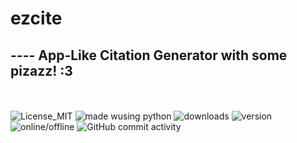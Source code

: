 # ezcite
<h2>---- App-Like Citation Generator with some pizazz! :3</h2>
<br><br>
<img src="https://img.shields.io/badge/License-MIT-blue?style=for-the-badge&logo=github" alt="License_MIT">
<img src="https://img.shields.io/badge/Made using-Python-yellow?style=for-the-badge&logo=python" alt="made wusing python">
<img src="https://img.shields.io/github/downloads/leodenglovescode/ezcite/total?style=for-the-badge" alt="downloads">
<img src="https://img.shields.io/badge/Version-2.0.0beta-green?style=for-the-badge&logo=github" alt="version">
<img src="https://img.shields.io/website?down_color=red&down_message=OFFLINE&style=for-the-badge&up_color=green&up_message=ONLINE&url=https%3A%2F%2Fleodenglovescode.github.io%2Fecw%2F" alt="online/offline">
<img alt="GitHub commit activity" src="https://img.shields.io/github/commit-activity/w/leodenglovescode/ezcite?color=lightblue&label=Commit%20Activity&logo=git">

